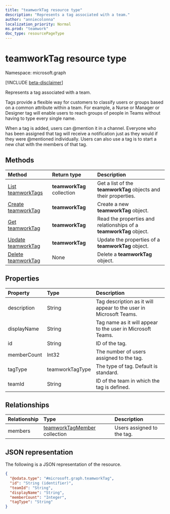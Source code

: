 ```yaml
---
title: "teamworkTag resource type"
description: "Represents a tag associated with a team."
author: "anniecolonna"
localization_priority: Normal
ms.prod: "teamwork"
doc_type: resourcePageType
---
```


# teamworkTag resource type

Namespace: microsoft.graph

[!INCLUDE [beta-disclaimer](../../includes/beta-disclaimer.md)]

Represents a tag associated with a team. 

Tags provide a flexible way for customers to classify users or groups based on a common attribute within a team. For example, a Nurse or Manager or Designer tag will enable users to reach groups of people in Teams without having to type every single name.

When a tag is added, users can @mention it in a channel. Everyone who has been assigned that tag will receive a notification just as they would if they were @mentioned individually. Users can also use a tag is to start a new chat with the members of that tag.

## Methods
|Method|Return type|Description|
|:---|:---|:---|
|[List teamworkTags](../api/teamworktag-list.md)|**teamworkTag** collection|Get a list of the **teamworkTag** objects and their properties.|
|[Create teamworkTag](../api/teamworktag-post.md)|**teamworkTag**|Create a new **teamworkTag** object.|
|[Get teamworkTag](../api/teamworktag-get.md)|**teamworkTag**|Read the properties and relationships of a **teamworkTag** object.|
|[Update teamworkTag](../api/teamworktag-update.md)|**teamworkTag**|Update the properties of a **teamworkTag** object.|
|[Delete teamworkTag](../api/teamworktag-delete.md)|None|Delete a **teamworkTag** object.|

## Properties
|Property|Type|Description|
|:---|:---|:---|
|description|String|Tag description as it will appear to the user in Microsoft Teams.|
|displayName|String|Tag name as it will appear to the user in Microsoft Teams.|
|id|String|ID of the tag.|
|memberCount|Int32|The number of users assigned to the tag.|
|tagType|teamworkTagType|The type of tag. Default is standard.|
|teamId|String|ID of the team in which the tag is defined.|

## Relationships
|Relationship|Type|Description|
|:---|:---|:---|
|members|[teamworkTagMember](../resources/teamworktagmember.md) collection|Users assigned to the tag.|

## JSON representation
The following is a JSON representation of the resource.
<!-- {
  "blockType": "resource",
  "keyProperty": "id",
  "@odata.type": "microsoft.graph.teamworkTag",
  "baseType": "microsoft.graph.entity",
  "openType": false
}
-->
``` json
{
  "@odata.type": "#microsoft.graph.teamworkTag",
  "id": "String (identifier)",
  "teamId": "String",
  "displayName": "String",
  "memberCount": "Integer",
  "tagType": "String"
}
```

